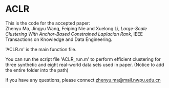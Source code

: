 # ACLR
This is the code for the accepted paper: <br />
Zhenyu Ma, Jingyu Wang, Feiping Nie and Xuelong Li, *Large-Scale Clustering With Anchor-Based Constrained Laplacian Rank*, IEEE Transactions on Knowledge and Data Engineering.

'ACLR.m' is the main function file.

You can run the script file 'ACLR_run.m' to perform efficient clustering for three synthetic and eight real-world data sets used in paper. (Notice to add the entire folder into the path)

If you have any questions, please connect <u>zhenyu.ma@mail.nwpu.edu.cn</u>
